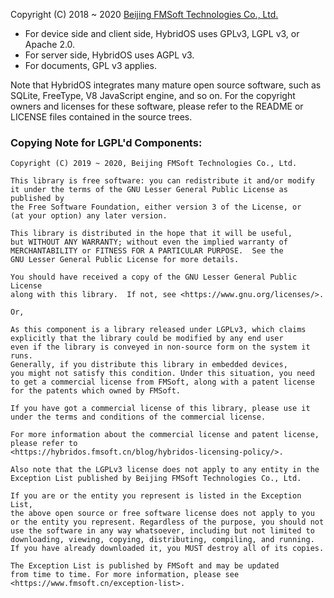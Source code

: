 Copyright (C) 2018 ~ 2020 [Beijing FMSoft Technologies Co., Ltd.]

* For device side and client side, HybridOS uses GPLv3, LGPL v3, or Apache 2.0.
* For server side, HybridOS uses AGPL v3.
* For documents, GPL v3 applies.

Note that HybridOS integrates many mature open source software,
such as SQLite, FreeType, V8 JavaScript engine, and so on.
For the copyright owners and licenses for these software,
please refer to the README or LICENSE files contained in
the source trees.

### Copying Note for LGPL'd Components:

```
Copyright (C) 2019 ~ 2020, Beijing FMSoft Technologies Co., Ltd.

This library is free software: you can redistribute it and/or modify
it under the terms of the GNU Lesser General Public License as published by
the Free Software Foundation, either version 3 of the License, or
(at your option) any later version.

This library is distributed in the hope that it will be useful,
but WITHOUT ANY WARRANTY; without even the implied warranty of
MERCHANTABILITY or FITNESS FOR A PARTICULAR PURPOSE.  See the
GNU Lesser General Public License for more details.

You should have received a copy of the GNU Lesser General Public License
along with this library.  If not, see <https://www.gnu.org/licenses/>.

Or,

As this component is a library released under LGPLv3, which claims
explicitly that the library could be modified by any end user
even if the library is conveyed in non-source form on the system it runs. 
Generally, if you distribute this library in embedded devices,
you might not satisfy this condition. Under this situation, you need
to get a commercial license from FMSoft, along with a patent license
for the patents which owned by FMSoft.

If you have got a commercial license of this library, please use it
under the terms and conditions of the commercial license.

For more information about the commercial license and patent license,
please refer to
<https://hybridos.fmsoft.cn/blog/hybridos-licensing-policy/>.

Also note that the LGPLv3 license does not apply to any entity in the
Exception List published by Beijing FMSoft Technologies Co., Ltd.

If you are or the entity you represent is listed in the Exception List,
the above open source or free software license does not apply to you
or the entity you represent. Regardless of the purpose, you should not
use the software in any way whatsoever, including but not limited to
downloading, viewing, copying, distributing, compiling, and running.
If you have already downloaded it, you MUST destroy all of its copies.

The Exception List is published by FMSoft and may be updated
from time to time. For more information, please see
<https://www.fmsoft.cn/exception-list>.

```

[Beijing FMSoft Technologies Co., Ltd.]: https://www.fmsoft.cn
